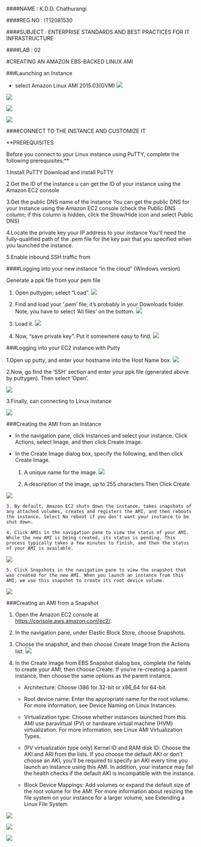 ####NAME : K.D.D. Chathurangi

####REG.NO : IT12081530

####SUBJECT : ENTERPRISE STANDARDS AND BEST PRACTICES FOR IT INFRASTRUCTURE

####LAB : 02

#CREATING AN AMAZON EBS-BACKED LINUX AMI

###Launching an Instance

* select Amazon Linux AMI 2015.03(GVM)
![](https://cloud.githubusercontent.com/assets/13193749/8743156/4190e9b0-2c8a-11e5-81db-a1a1365017d3.png)

![](https://cloud.githubusercontent.com/assets/13193749/8743187/63794428-2c8a-11e5-999a-1fbc0fd956db.png)

![](https://cloud.githubusercontent.com/assets/13193749/8743188/63d9c7d0-2c8a-11e5-8b9d-ed424544edfc.png)
 
![](https://cloud.githubusercontent.com/assets/13193749/8743197/6763f3d0-2c8a-11e5-85fb-53e96dfd2240.png)

####CONNECT TO THE INSTANCE AND CUSTOMIZE IT

**PREREQUISITES

Before you connect to your Linux instance using PuTTY, complete the following prerequisites:**

1.Install PuTTY Download and install PuTTY

2.Get the ID of the instance u can get the ID of your instance using the Amazon EC2 console

3.Get the public DNS name of the instance You can get the public DNS for your instance using the Amazon EC2 console (check the Public DNS column; if this column is hidden, click the Show/Hide icon and select Public DNS)

4.Locate the private key your IP address to your instance You'll need the fully-qualified path of the .pem file for the key pair that you specified when you launched the instance.

5.Enable inbound SSH traffic from 

####Logging into your new instance “in the cloud” (Windows version)

 Generate a ppk file from your pem file

1. Open puttygen; select “Load”.
![](https://cloud.githubusercontent.com/assets/13193749/8743173/60a14cfa-2c8a-11e5-966b-91b0b2bcaa0e.png)

2. Find and load your ‘.pem’ file; it’s probably in your Downloads folder. Note, you have to select ‘All files’ on the bottom.
![](https://cloud.githubusercontent.com/assets/13193749/8743176/61545d72-2c8a-11e5-8095-b70d219105b0.png)

3. Load it.
![](https://cloud.githubusercontent.com/assets/13193749/8743175/6123aefc-2c8a-11e5-846c-373a7943c6bd.png)

4. Now, “save private key”. Put it somewhere easy to find.
![](https://cloud.githubusercontent.com/assets/13193749/8743174/60cb0bd0-2c8a-11e5-9362-ea3b8366e67b.png)

###Logging into your EC2 instance with Putty

1.Open up putty, and enter your hostname into the Host Name box.
![](https://cloud.githubusercontent.com/assets/13193749/8743190/64be1976-2c8a-11e5-8476-4124df0888d3.png)

2.Now, go find the ‘SSH’ section and enter your ppk file (generated above by puttygen). Then select ‘Open’.

![](https://cloud.githubusercontent.com/assets/13193749/8743195/668b0458-2c8a-11e5-9947-18ea42379be5.png)

3.Finally, can connecting to Linux instance

![](https://cloud.githubusercontent.com/assets/13193749/8744168/b20c4af6-2c92-11e5-8708-bc720f87319a.png)


###Creating the AMI from an Instance


* In the navigation pane, click Instances and select your instance. Click Actions, select Image, and then click Create Image.


* In the Create Image dialog box, specify the following, and then click Create Image.

    1.  A unique name for the image.
![](https://cloud.githubusercontent.com/assets/13193749/8743192/6576066c-2c8a-11e5-83f9-1e49eee65272.png)

    2.  A description of the image, up to 255 characters.Then Click Create

![](https://cloud.githubusercontent.com/assets/13193749/8743191/650c7788-2c8a-11e5-9287-82988c64c996.png)

    3. By default, Amazon EC2 shuts down the instance, takes snapshots of any attached volumes, creates and registers the AMI, and then reboots the instance. Select No reboot if you don't want your instance to be shut down.

    4. Click AMIs in the navigation pane to view the status of your AMI. While the new AMI is being created, its status is pending. This process typically takes a few minutes to finish, and then the status of your AMI is available.

![](https://cloud.githubusercontent.com/assets/13193749/8745279/d8cd7170-2c9b-11e5-9a36-f542c6644c98.png)

    5. Click Snapshots in the navigation pane to view the snapshot that was created for the new AMI. When you launch an instance from this AMI, we use this snapshot to create its root device volume.

![](https://cloud.githubusercontent.com/assets/13193749/8745359/d2875ae6-2c9c-11e5-8ecd-efc8d795e592.png)

###Creating an AMI from a Snapshot
1. Open the Amazon EC2 console at https://console.aws.amazon.com/ec2/.

2. In the navigation pane, under Elastic Block Store, choose Snapshots.

3. Choose the snapshot, and then choose Create Image from the Actions list.
![](https://cloud.githubusercontent.com/assets/13193749/8744968/eeb0215c-2c98-11e5-948e-00788dec7025.png)

4. In the Create Image from EBS Snapshot dialog box, complete the fields to create your AMI, then choose Create. If you're re-creating a parent instance, then choose the same options as the parent instance.

    * Architecture: Choose i386 for 32-bit or x86_64 for 64-bit.

    * Root device name: Enter the appropriate name for the root volume. For more information, see Device Naming on Linux Instances.

    * Virtualization type: Choose whether instances launched from this AMI use paravirtual (PV) or hardware virtual machine (HVM) virtualization. For more information, see Linux AMI Virtualization Types.

    * (PV virtualization type only) Kernel ID and RAM disk ID: Choose the AKI and ARI from the lists. If you choose the default AKI or don't choose an AKI, you'll be required to specify an AKI every time you launch an instance using this AMI. In addition, your instance may fail the health checks if the default AKI is incompatible with the instance.

    * Block Device Mappings: Add volumes or expand the default size of the root volume for the AMI. For more information about resizing the file system on your instance for a larger volume, see Extending a Linux File System
    
![](https://cloud.githubusercontent.com/assets/13193749/8744969/ef0accba-2c98-11e5-8f2f-942c80e92797.png)

![](https://cloud.githubusercontent.com/assets/13193749/8744970/ef457e82-2c98-11e5-99ae-6ed94279f57e.png)

![](https://cloud.githubusercontent.com/assets/13193749/8744971/ef95f0e2-2c98-11e5-8aa1-d02aee7ff3fb.png)

